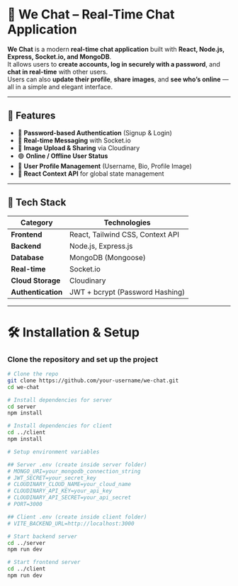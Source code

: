 # 💬 We Chat – Real-Time Chat Application

**We Chat** is a modern **real-time chat application** built with **React, Node.js, Express, Socket.io, and MongoDB**.  
It allows users to **create accounts, log in securely with a password**, and **chat in real-time** with other users.  
Users can also **update their profile**, **share images**, and **see who’s online** — all in a simple and elegant interface.

---

## 🚀 Features

- 🔐 **Password-based Authentication** (Signup & Login)
- 💬 **Real-time Messaging** with Socket.io
- 📸 **Image Upload & Sharing** via Cloudinary
- 🟢 **Online / Offline User Status**
- 👤 **User Profile Management** (Username, Bio, Profile Image)
- 🧠 **React Context API** for global state management

---

## 🧰 Tech Stack

| Category | Technologies |
|-----------|---------------|
| **Frontend** | React, Tailwind CSS, Context API |
| **Backend** | Node.js, Express.js |
| **Database** | MongoDB (Mongoose) |
| **Real-time** | Socket.io |
| **Cloud Storage** | Cloudinary |
| **Authentication** | JWT + bcrypt (Password Hashing) |

---

# 🛠️ Installation & Setup

###  Clone the repository and set up the project
```bash
# Clone the repo
git clone https://github.com/your-username/we-chat.git
cd we-chat

# Install dependencies for server
cd server
npm install

# Install dependencies for client
cd ../client
npm install

# Setup environment variables

## Server .env (create inside server folder)
# MONGO_URI=your_mongodb_connection_string
# JWT_SECRET=your_secret_key
# CLOUDINARY_CLOUD_NAME=your_cloud_name
# CLOUDINARY_API_KEY=your_api_key
# CLOUDINARY_API_SECRET=your_api_secret
# PORT=3000

## Client .env (create inside client folder)
# VITE_BACKEND_URL=http://localhost:3000

# Start backend server
cd ../server
npm run dev

# Start frontend server
cd ../client
npm run dev
